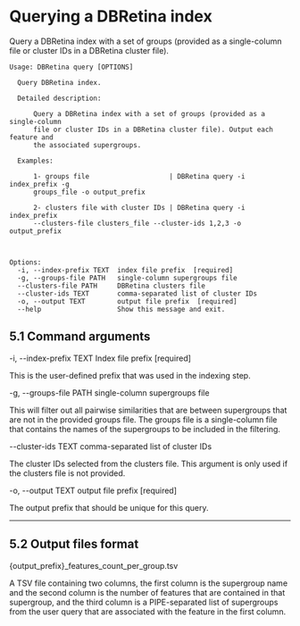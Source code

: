 # Querying a DBRetina index

Query a DBRetina index with a set of groups (provided as a single-column file or cluster IDs in a DBRetina cluster file).

```
Usage: DBRetina query [OPTIONS]

  Query DBRetina index.

  Detailed description:

      Query a DBRetina index with a set of groups (provided as a single-column
      file or cluster IDs in a DBRetina cluster file). Output each feature and
      the associated supergroups.

  Examples:

      1- groups file                    | DBRetina query -i index_prefix -g
      groups_file -o output_prefix

      2- clusters file with cluster IDs | DBRetina query -i index_prefix
      --clusters-file clusters_file --cluster-ids 1,2,3 -o output_prefix



Options:
  -i, --index-prefix TEXT  index file prefix  [required]
  -g, --groups-file PATH   single-column supergroups file
  --clusters-file PATH     DBRetina clusters file
  --cluster-ids TEXT       comma-separated list of cluster IDs
  -o, --output TEXT        output file prefix  [required]
  --help                   Show this message and exit.
```

## 5.1 Command arguments


<span class="cmd"> -i, --index-prefix TEXT  Index file prefix  [required] </span>

This is the user-defined prefix that was used in the indexing step.

<span class="cmd"> -g, --groups-file PATH    single-column supergroups file </span>

This will filter out all pairwise similarities that are between supergroups that are not in the provided groups file. The groups file is a single-column file that contains the names of the supergroups to be included in the filtering.

<span class="cmd"> --cluster-ids TEXT        comma-separated list of cluster IDs </span>

The cluster IDs selected from the clusters file. This argument is only used if the clusters file is not provided.

<span class="cmd"> -o, --output TEXT        output file prefix  [required] </span>

The output prefix that should be unique for this query.

---

## 5.2 Output files format

<span class="cmd"> {output_prefix}_features_count_per_group.tsv </span>

A TSV file containing two columns, the first column is the supergroup name and the second column is the number of features that are contained in that supergroup, and the third column is a PIPE-separated list of supergroups from the user query that are associated with the feature in the first column.

<!-- TODO: Fix later -->
<!-- <span class="cmd"> {output_prefix}_features_count_per_group_histogram.png </span>

A histogram plot showing the distribution of the number of features per supergroup. -->